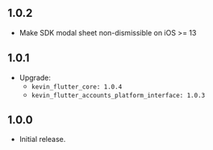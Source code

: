 ## 1.0.2

* Make SDK modal sheet non-dismissible on iOS >= 13

## 1.0.1

* Upgrade:
    - `kevin_flutter_core: 1.0.4`
    - `kevin_flutter_accounts_platform_interface: 1.0.3`

## 1.0.0

* Initial release.